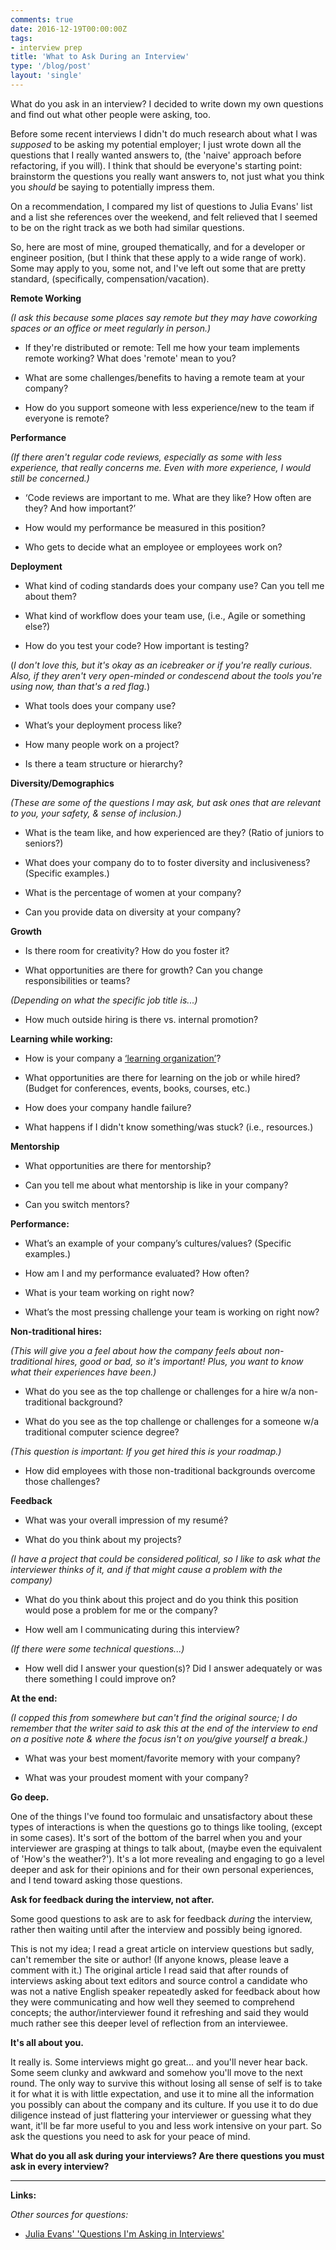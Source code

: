 ```yaml
---
comments: true
date: 2016-12-19T00:00:00Z
tags:
- interview prep
title: 'What to Ask During an Interview'
type: '/blog/post'
layout: 'single'
---
```


What do you ask in an interview? I decided to write down my own questions and find out what other people were asking, too. 

Before some recent interviews I didn't do much research about what I was _supposed_ to be asking my potential employer; I just wrote down all the questions that I really wanted answers to, (the 'naive' approach before refactoring, if you will). I think that should be everyone's starting point: brainstorm the questions you really want answers to, not just what you think you *should* be saying to potentially impress them.  

On a recommendation, I compared my list of questions to Julia Evans' list and a list she references over the weekend, and felt relieved that I seemed to be on the right track as we both had similar questions.  

So, here are most of mine, grouped thematically, and for a developer or engineer position, (but I think that these apply to a wide range of work). Some may apply to you, some not, and I've left out some that are pretty standard, (specifically, compensation/vacation). 

**Remote Working**

*(I ask this because some places say remote but they may have coworking spaces or an office or meet regularly in person.)*

-  If they're distributed or remote: Tell me how your team implements remote working? What does 'remote' mean to you? 

-  What are some challenges/benefits to having a remote team at your company?

- How do you support someone with less experience/new to the team if everyone is remote?

**Performance**

*(If there aren't regular code reviews, especially as some with less experience, that really concerns me. Even with more experience, I would still be concerned.)*

-  ‘Code reviews are important to me. What are they like? How often are they? And how important?’

-  How would my performance be measured in this position?

-  Who gets to decide what an employee or employees work on?

**Deployment**

-  What kind of coding standards does your company use? Can you tell me about them?

-  What kind of workflow does your team use, (i.e., Agile or something else?)

- How do you test your code? How important is testing? 

(*I don't love this, but it's okay as an icebreaker or if you're really curious. Also, if they aren't very open-minded or condescend about the tools you're using now, than that's a red flag.*)

-  What tools does your company use?

-  What’s your deployment process like?

- How many people work on a project?

- Is there a team structure or hierarchy?

**Diversity/Demographics**

*(These are some of the questions I may ask, but ask ones that are relevant to you, your safety, & sense of inclusion.)*

-  What is the team like, and how experienced are they? (Ratio of juniors to seniors?)

-  What does your company do to to foster diversity and inclusiveness? (Specific examples.)

-  What is the percentage of women at your company?

-  Can you provide data on diversity at your company?

**Growth**

-  Is there room for creativity? How do you foster it?

-  What opportunities are there for growth? Can you change responsibilities or teams?

*(Depending on what the specific job title is...)*

-  How much outside hiring is there vs. internal promotion?

**Learning while working:**

-  How is your company a [‘learning organization’](https://confreaks.tv/videos/devopsdaysnewyork2016-blue-grass-in-a-brown-field-building-awesome-people-and-a-culture-of-learning)?

-  What opportunities are there for learning on the job or while hired? (Budget for conferences, events, books, courses, etc.)

-  How does your company handle failure?

-  What happens if I didn't know something/was stuck? (i.e., resources.)

**Mentorship**

-  What opportunities are there for mentorship?

-  Can you tell me about what mentorship is like in your company?

-  Can you switch mentors?

**Performance:**

-  What’s an example of your company’s cultures/values? (Specific examples.)

-  How am I and my performance evaluated? How often?

-  What is your team working on right now?

-  What’s the most pressing challenge your team is working on right now?

**Non-traditional hires:**

*(This will give you a feel about how the company feels about non-traditional hires, good or bad, so it's important! Plus, you want to know what their experiences have been.)*

-  What do you see as the top challenge or challenges for a hire w/a non-traditional background? 

-  What do you see as the top challenge or challenges for a someone w/a traditional computer science degree? 

*(This question is important: If you get hired this is your roadmap.)*

-  How did employees with those non-traditional backgrounds overcome those challenges?

**Feedback**

-  What was your overall impression of my resumé?

-  What do you think about my projects?

*(I have a project that could be considered political, so I like to ask what the interviewer thinks of it, and if that might cause a problem with the company)*

-  What do you think about this project and do you think this position would pose a problem for me or the company?

-  How well am I communicating during this interview?

*(If there were some technical questions...)*

-  How well did I answer your question(s)? Did I answer adequately or was there something I could improve on?

**At the end:**

*(I copped this from somewhere but can't find the original source; I do remember that the writer said to ask this at the end of the interview to end on a positive note & where the focus isn't on you/give yourself a break.)*

-  What was your best moment/favorite memory with your company? 

-  What was your proudest moment with your company?

**Go deep.**

One of the things I've found too formulaic and unsatisfactory about these types of interactions is when the questions go to things like tooling, (except in some cases). It's sort of the bottom of the barrel when you and your interviewer are grasping at things to talk about, (maybe even the equivalent of 'How's the weather?'). It's a lot more revealing and engaging to go a level deeper and ask for their opinions and for their own personal experiences, and I tend toward asking those questions.

**Ask for feedback during the interview, not after.**

Some good questions to ask are to ask for feedback *during* the interview, rather then waiting until after the interview and possibly being ignored. 

This is not my idea; I read a great article on interview questions but sadly, can't remember the site or author! (If anyone knows, please leave a comment with it.) The original article I read said that after rounds of interviews asking about text editors and source control a candidate who was not a native English speaker repeatedly asked for feedback about how they were communicating and how well they seemed to comprehend concepts; the author/interviewer found it refreshing and said they would much rather see this deeper level of reflection from an interviewee. 

**It's all about you.**

It really is. Some interviews might go great... and you'll never hear back. Some seem clunky and awkward and somehow you'll move to the next round. The only way to survive this without losing all sense of self is to take it for what it is with little expectation, and use it to mine all the information you possibly can about the company and its culture. If you use it to do due diligence instead of just flattering  your interviewer or guessing what they want, it'll be far more useful to you and less work intensive on your part. So ask the questions you need to ask for your peace of mind.

**What do you all ask during your interviews? Are there questions you must ask in every interview?**

___
**Links:**

*Other sources for questions:*

- [Julia Evans' 'Questions I'm Asking in Interviews'](https://jvns.ca/blog/2013/12/30/questions-im-asking-in-interviews/)